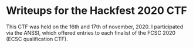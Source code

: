 # Writeups for the Hackfest 2020 CTF

This CTF was held on the 16th and 17th of november, 2020. I participated via the ANSSI, which offered entries to each finalist of the FCSC 2020 (ECSC qualification CTF).
